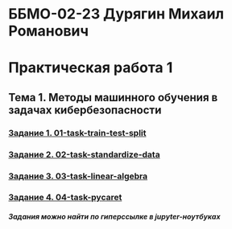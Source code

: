 # ББМО-02-23 Дурягин Михаил Романович
# Практическая работа 1
## **Тема 1. Методы машинного обучения в задачах кибербезопасности**
### [Задание 1. 01-task-train-test-split](./01-task-train-test-split/)
### [Задание 2. 02-task-standardize-data](./02-task-standardize-data/)
### [Задание 3. 03-task-linear-algebra](./03-task-linear-algebra/)
### [Задание 4. 04-task-pycaret](./04-task-pycaret/)

##### Задания можно найти по гиперссылке в jupyter-ноутбуках
